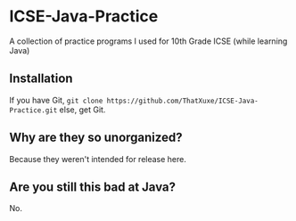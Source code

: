 # ICSE-Java-Practice
A collection of practice programs I used for 10th Grade ICSE (while learning Java)
## Installation
If you have Git, `git clone https://github.com/ThatXuxe/ICSE-Java-Practice.git`
else, get Git.
## Why are they so unorganized?
Because they weren't intended for release here. 
## Are you still this bad at Java?
No.
